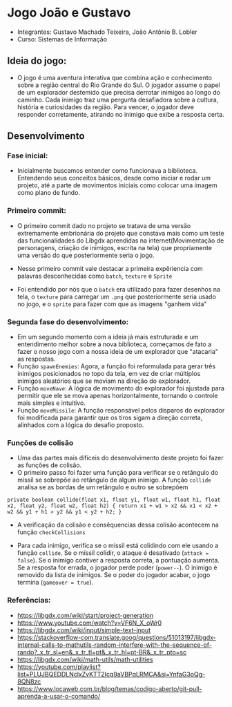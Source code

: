 # Jogo João e Gustavo
* Integrantes: Gustavo Machado Teixeira, João Antônio B. Lobler
* Curso: Sistemas de Informação

## Ideia do jogo:
* O jogo é uma aventura interativa que combina ação e conhecimento sobre a região central do Rio Grande do Sul. O jogador assume o papel de um explorador destemido que precisa derrotar inimigos ao longo do caminho. Cada inimigo traz uma pergunta desafiadora sobre a cultura, história e curiosidades da região. Para vencer, o jogador deve responder corretamente, atirando no inimigo que exibe a resposta certa.

## Desenvolvimento

### Fase inicial:
* Inicialmente buscamos entender como funcionava a biblioteca. Entendendo seus conceitos básicos, desde como iniciar e rodar um projeto, até a parte de movimentos iniciais como colocar uma imagem como plano de fundo.

### Primeiro commit:

* O primeiro commit dado no projeto se tratava de uma versão extremamente embrionária do projeto que constava mais como um teste das funcionalidades do Libgdx aprendidas na internet(Movimentação de personagens, criação de inimigos, escrita na tela) que propriamente uma versão do que posteriormente seria o jogo.

* Nesse primeiro commit vale destacar a primeira expêriencia com palavras desconhecidas como `batch`, `texture` e `Sprite`
* Foi entendido por nós que o `batch` era utilizado para fazer desenhos na tela, o `texture` para carregar um `.png` que posteriormente seria usado no jogo, e o `sprite` para fazer com que as imagens "ganhem vida"

### Segunda fase do desenvolvimento:

* Em um segundo momento com a ideia já mais estruturada e um entendimento melhor sobre a nova biblioteca, começamos de fato a fazer o nosso jogo com a nossa ideia de um explorador que "atacaria" as respostas. 
* Função `spawnEnemies`: Agora, a função foi reformulada para gerar três inimigos posicionados no topo da tela, em vez de criar múltiplos inimigos aleatórios que se moviam na direção do explorador.
* Função `moveNave`: A lógica de movimento do explorador foi ajustada para permitir que ele se mova apenas horizontalmente, tornando o controle mais simples e intuitivo.
* Função `moveMissile`: A função responsável pelos disparos do explorador foi modificada para garantir que os tiros sigam a direção correta, alinhados com a lógica do desafio proposto.


### Funções de colisão

* Uma das partes mais difíceis do desenvolvimento deste projeto foi fazer as funções de colisão.
* O primeiro passo foi fazer uma função para verificar se o retângulo do míssil se sobrepõe ao retângulo de algum inimigo. A função `collide` analisa se as bordas de um retângulo e outro se sobrepõem

 `private boolean collide(float x1, float y1, float w1, float h1, float x2, float y2, float w2, float h2) {
  return x1 + w1 > x2 && x1 < x2 + w2 && y1 + h1 > y2 && y1 < y2 + h2;
  }`

* A verificação da colisão e consêquencias dessa colisão acontecem na função `checkCollisions`



* Para cada inimigo, verifica se o míssil está colidindo com ele usando a função `collide`.
Se o míssil colidir, o ataque é desativado (`attack = false`).
Se o inimigo contiver a resposta correta, a pontuação aumenta.
Se a resposta for errada, o jogador perde poder (`power--`).
O inimigo é removido da lista de inimigos.
Se o poder do jogador acabar, o jogo termina (`gameover = true`).







### Referências:

* https://libgdx.com/wiki/start/project-generation
* https://www.youtube.com/watch?v=VF6N_X_oWr0
* https://libgdx.com/wiki/input/simple-text-input
* https://stackoverflow-com.translate.goog/questions/51013197/libgdx-internal-calls-to-mathutils-random-interfere-with-the-sequence-of-rando?_x_tr_sl=en&_x_tr_tl=pt&_x_tr_hl=pt-BR&_x_tr_pto=sc
* https://libgdx.com/wiki/math-utils/math-utilities
* https://youtube.com/playlist?list=PLUJBQEDDLNclxZvKTT2Icq9aVBPqLRMCA&si=YnfaG3oQg-8QN8zc
* https://www.locaweb.com.br/blog/temas/codigo-aberto/git-pull-aprenda-a-usar-o-comando/

